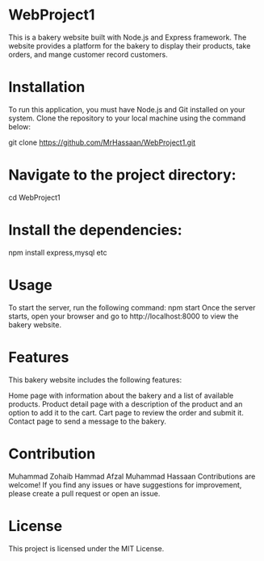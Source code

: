 # WebProject1

This is a bakery website built with Node.js and Express framework. The website provides a platform for the bakery to display their products, take orders, and mange customer record customers.

# Installation
To run this application, you must have Node.js and Git installed on your system.
Clone the repository to your local machine using the command below:

git clone https://github.com/MrHassaan/WebProject1.git
# Navigate to the project directory:

cd WebProject1
# Install the dependencies:

npm install express,mysql etc
# Usage
To start the server, run the following command:
npm start
Once the server starts, open your browser and go to http://localhost:8000 to view the bakery website.

# Features
This bakery website includes the following features:

Home page with information about the bakery and a list of available products.
Product detail page with a description of the product and an option to add it to the cart.
Cart page to review the order and submit it.
Contact page to send a message to the bakery.

# Contribution

Muhammad Zohaib
Hammad Afzal
Muhammad Hassaan
Contributions are welcome! If you find any issues or have suggestions for improvement, please create a pull request or open an issue.

# License

This project is licensed under the MIT License.
